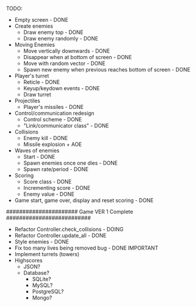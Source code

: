 TODO:
- Empty screen - DONE
- Create enemies
    - Draw enemy top - DONE
    - Draw enemy randomly - DONE
- Moving Enemies
    - Move vertically downwards - DONE
    - Disappear when at bottom of screen - DONE
    - Move with random vector - DONE
    - Spawn new enemy when previous reaches bottom of screen - DONE
- Player's turret
    - Reticle - DONE
    - Keyup/keydown events - DONE
    - Draw turret
- Projectiles
    - Player's missiles - DONE
- Control/communication redesign
    - Control scheme - DONE
    - "Link/communicator class" - DONE
- Collisions
    - Enemy kill - DONE
    - Missile explosion + AOE
- Waves of enemies
    - Start - DONE
    - Spawn enemies once one dies - DONE
    - Spawn rate/period - DONE
- Scoring
    - Score class - DONE
    - Incrementing score - DONE
    - Enemy value - DONE
- Game start, game over, display and reset scoring - DONE

###################### Game VER 1 Complete ##########################

- Refactor Controller.check_collisions - DOING
- Refactor Controller.update_all - DONE
- Style enemies - DONE
- Fix too many lives being removed bug - DONE               IMPORTANT
- Implement turrets (towers)
- Highscores
    - JSON?
    - Database?
        - SQLite?
        - MySQL?
        - PostgreSQL?
        - Mongo?